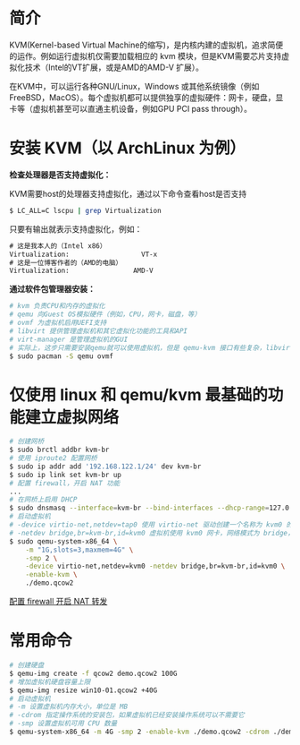 # 简介

KVM(Kernel-based Virtual Machine的缩写)，是内核内建的虚拟机，追求简便的运作。例如运行虚拟机仅需要加载相应的 kvm 模块，但是KVM需要芯片支持虚拟化技术（Intel的VT扩展，或是AMD的AMD-V 扩展）。

在KVM中，可以运行各种GNU/Linux，Windows 或其他系统镜像（例如FreeBSD，MacOS）。每个虚拟机都可以提供独享的虚拟硬件：网卡，硬盘，显卡等（虚拟机甚至可以直通主机设备，例如GPU PCI pass through）。

# 安装 KVM（以 ArchLinux 为例）

**检查处理器是否支持虚拟化：**

KVM需要host的处理器支持虚拟化，通过以下命令查看host是否支持

```bash
$ LC_ALL=C lscpu | grep Virtualization
```

只要有输出就表示支持虚拟化，例如：

```txt
# 这是我本人的（Intel x86）
Virtualization:                  VT-x
# 这是一位博客作者的（AMD的电脑）
Virtualization:                AMD-V
```

**通过软件包管理器安装：**

```bash
# kvm 负责CPU和内存的虚拟化
# qemu 向Guest OS模拟硬件（例如，CPU，网卡，磁盘，等）
# ovmf 为虚拟机启用UEFI支持
# libvirt 提供管理虚拟机和其它虚拟化功能的工具和API
# virt-manager 是管理虚拟机的GUI
# 实际上，这步只需要安装qemu就可以使用虚拟机，但是 qemu-kvm 接口有些复杂，libvirt和virt-manager让配置和管理虚拟机更便捷。
$ sudo pacman -S qemu ovmf
```

# 仅使用 linux 和 qemu/kvm 最基础的功能建立虚拟网络

```bash
# 创建网桥
$ sudo brctl addbr kvm-br
# 使用 iproute2 配置网桥
$ sudo ip addr add '192.168.122.1/24' dev kvm-br
$ sudo ip link set kvm-br up
# 配置 firewall，开启 NAT 功能
...
# 在网桥上启用 DHCP
$ sudo dnsmasq --interface=kvm-br --bind-interfaces --dhcp-range=127.0.0.2,127.0.0.254
# 启动虚拟机
# -device virtio-net,netdev=tap0 使用 virtio-net 驱动创建一个名称为 kvm0 的网卡
# -netdev bridge,br=kvm-br,id=kvm0 虚拟机使用 kvm0 网卡，网络模式为 bridge，并且将 kvm0 网卡桥接到 kvm-br0 网卡
$ sudo qemu-system-x86_64 \
    -m "1G,slots=3,maxmem=4G" \
    -smp 2 \
    -device virtio-net,netdev=kvm0 -netdev bridge,br=kvm-br,id=kvm0 \
    -enable-kvm \
    ./demo.qcow2
```

[配置 firewall 开启 NAT 转发](../conventional/internet.md)

# 常用命令

```bash
# 创建硬盘
$ qemu-img create -f qcow2 demo.qcow2 100G
# 增加虚拟机硬盘容量上限
$ qemu-img resize win10-01.qcow2 +40G
# 启动虚拟机
# -m 设置虚拟机内存大小，单位是 MB
# -cdrom 指定操作系统的安装包，如果虚拟机已经安装操作系统可以不需要它
# -smp 设置虚拟机可用 CPU 数量
$ qemu-system-x86_64 -m 4G -smp 2 -enable-kvm ./demo.qcow2 -cdrom ./demo.iso
```

